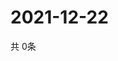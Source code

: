 # 2021-12-22
  共 0条

  <!-- BEGIN -->
  <!-- 最后更新时间Wed Dec 22 2021 01:55:20 GMT+0000 (Coordinated Universal Time) -->
  
  <!-- END -->
  
  